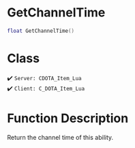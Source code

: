 # GetChannelTime
```lua
float GetChannelTime()
```
# Class
✔️ `Server: CDOTA_Item_Lua`  
✔️ `Client: C_DOTA_Item_Lua`  

# Function Description
Return the channel time of this ability.
